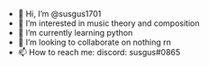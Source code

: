 - 👋 Hi, I’m @susgus1701
- 👀 I’m interested in music theory and composition
- 🌱 I’m currently learning python
- 💞️ I’m looking to collaborate on nothing rn
- 📫 How to reach me: discord: susgus#0865
